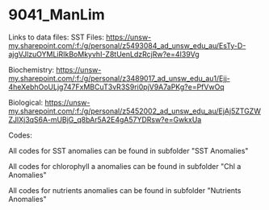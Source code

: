 # 9041_ManLim

Links to data files:
SST Files: https://unsw-my.sharepoint.com/:f:/g/personal/z5493084_ad_unsw_edu_au/EsTy-D-ajgVJlzuOYMLiRIkBoMkyvhI-Z8tUenLdzRcjRw?e=4I39Vg

Biochemistry: https://unsw-my.sharepoint.com/:f:/g/personal/z3489017_ad_unsw_edu_au1/Ejj-4heXebhOoULjg747FxMBCuT3vR3S9ri0pjV9A7aPKg?e=PfVwOq

Biological: https://unsw-my.sharepoint.com/:f:/g/personal/z5452002_ad_unsw_edu_au/EjAj5ZTGZWZJlXj3qS6A-mUBjG_q8bAr5A2E4gA57YDRsw?e=GwkxUa

Codes:

All codes for SST anomalies can be found in subfolder "SST Anomalies"

All codes for chlorophyll a anomalies can be found in subfolder "Chl a Anomalies"

All codes for nutrients anomalies can be found in subfolder "Nutrients Anomalies"
